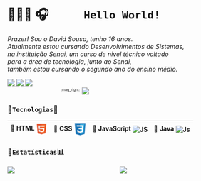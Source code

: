 #  🧑🏻‍💻 :headphones: ```      Hello World!      ```                                                                                                          
  *Prazer! Sou o David Sousa, tenho 16 anos.<br>
  Atualmente estou cursando Desenvolvimentos de Sistemas,<br>
  na instituição Senai, um curso de nivel técnico voltado <br>
  para a área de tecnologia, junto ao Senai,<br>
  também estou cursando o segundo ano do ensino médio.*
  
<div align="left">
  <a href="https://www.instagram.com/david.lucazs/" target="_blank">
    <img src="https://img.shields.io/badge/Instagram-E4405F?style=for-the-badge&logo=instagram&logoColor=white">
  </a> 
  <a href="https://www.linkedin.com/in/david-sousa-406808349/" target="_blank">
    <img src="https://img.shields.io/badge/LinkedIn-0077B5?style=for-the-badge&logo=linkedin&logoColor=white">
  </a>
  <a href="mailto:davidga19391@gmail.com" target="_blank">
    <img src="https://img.shields.io/badge/-Gmail-%23333?style=for-the-badge&logo=gmail&logoColor=white">
  </a>
  <span style="display: flex; align-items: right; margin-left: 120px;"> <!-- Aumentado para 120px -->
    <span style="font-size: 8px; margin-right: 5px;">  :mag_right: </span>
    <img src="https://profile-counter.glitch.me/davidlucas443/count.svg" style="width: 140px;">
  </span>
</div>


###  🔸```Tecnologias```:notebook_with_decorative_cover:
| 🔸 **HTML** <img align="center" alt="HTML" height="25" width="25" src="https://raw.githubusercontent.com/devicons/devicon/master/icons/html5/html5-original.svg"> | :small_orange_diamond: **CSS** <img align="center" alt="CSS" height="28" width="28" src="https://raw.githubusercontent.com/devicons/devicon/master/icons/css3/css3-original.svg"> | 🔸 **JavaScript** <img align="center" alt="JS" height="30" width="30" src="https://img.icons8.com/?size=48&id=108784&format=png"> |  🔸 **Java** <img align="center" alt="Js" height="50" width="40" src="https://cdn.jsdelivr.net/gh/devicons/devicon@latest/icons/java/java-original-wordmark.svg">  |
|:----- |:----- |:----- |:----- |

  
### 🔸```Estatísticas```:bar_chart:
<div style="display: flex; justify-content: space-between; width: 100%; align-items: center;">
  <img height="150em" src="https://github-readme-stats.vercel.app/api/top-langs/?username=davidlucas443&layout=compact&langs_count=10&theme=tokyonight&custom_title=Tecnologias" style="flex: 1;"/>
  
  <img height="150em" src="https://github-readme-stats.vercel.app/api?username=davidlucas443&show_icons=true&theme=tokyonight&include_all_commits=true&locale=pt-br&count_private=true" style="flex: 1;"/>
</div>



